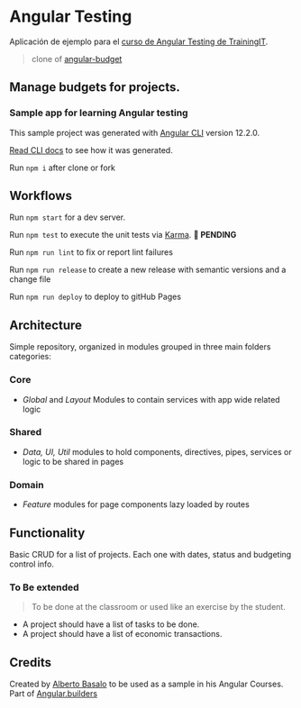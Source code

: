 # Angular Testing

Aplicación de ejemplo para el [curso de Angular Testing de TrainingIT](https://trainingit.es/curso-angular-testing/).


> clone of [angular-budget](https://angularbuilders.github.io/angular-budget/)

## Manage budgets for projects.

### Sample app for learning Angular testing

This sample project was generated with [Angular CLI](https://github.com/angular/angular-cli) version 12.2.0.

[Read CLI docs](https://github.com/angularbuilders/angular-budget/blob/main/docs/cli.md) to see how it was generated.

Run `npm i` after clone or fork

## Workflows

Run `npm start` for a dev server.

Run `npm test` to execute the unit tests via [Karma](https://karma-runner.github.io). **🚧 PENDING**

Run `npm run lint` to fix or report lint failures

Run `npm run release` to create a new release with semantic versions and a change file

Run `npm run deploy` to deploy to gitHub Pages

## Architecture

Simple repository, organized in modules grouped in three main folders categories:

### Core

- _Global_ and _Layout_ Modules to contain services with app wide related logic

### Shared

- _Data, UI, Util_ modules to hold components, directives, pipes, services or logic to be shared in pages

### Domain

- _Feature_ modules for page components lazy loaded by routes

## Functionality

Basic CRUD for a list of projects. Each one with dates, status and budgeting control info.

### To Be extended

> To be done at the classroom or used like an exercise by the student.

- A project should have a list of tasks to be done.
- A project should have a list of economic transactions.

## Credits

Created by [Alberto Basalo](https://twitter.com/albertobasalo) to be used as a sample in his Angular Courses.
Part of [Angular.builders](https://www.angular.builders)
